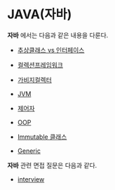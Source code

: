# JAVA(자바)

**자바** 에서는 다음과 같은 내용을 다룬다.

* [추상클래스 vs 인터페이스](./AbstractClass_vs_Interface/README.md)
* [컬렉션프레임워크](./CollectionFramework/README.md)
* [가비지컬렉터](./GarbageCollector/README.md)
* [JVM](./JVM/README.md)
* [제어자](./Modifier/README.md)
* [OOP](./OOP/README.md)
* [Immutable 클래스](https://github.com/KNU-CS-Study/CS-Study/tree/master/자바/immutable%20Class)

* [Generic](./Generic/README.md)



**자바** 관련 면접 질문은 다음과 같다.

* [interview](./interview/README.md)